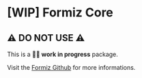 # [WIP] Formiz Core

## ⚠️ DO NOT USE ⚠️

This is a **👩‍🔬 work in progress** package.

Visit the [Formiz Github](https://github.com/ivan-dalmet/formiz) for more informations.
